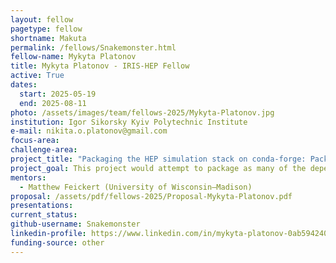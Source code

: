 ```yaml
---
layout: fellow
pagetype: fellow
shortname: Makuta
permalink: /fellows/Snakemonster.html
fellow-name: Mykyta Platonov
title: Mykyta Platonov - IRIS-HEP Fellow
active: True
dates:
  start: 2025-05-19
  end: 2025-08-11
photo: /assets/images/team/fellows-2025/Mykyta-Platonov.jpg
institution: Igor Sikorsky Kyiv Polytechnic Institute
e-mail: nikita.o.platonov@gmail.com
focus-area:
challenge-area:
project_title: "Packaging the HEP simulation stack on conda-forge: Package HEP tools for conda-forge"
project_goal: This project would attempt to package as many of the dependencies of the broader HEP simulation stack on conda-forge as possible starting with those outlined in the HEP Packaging Coordination list and additionally contribute to the maintenance of the ROOT feedstock on conda-forge.
mentors:
  - Matthew Feickert (University of Wisconsin–Madison)
proposal: /assets/pdf/fellows-2025/Proposal-Mykyta-Platonov.pdf
presentations:
current_status:
github-username: Snakemonster
linkedin-profile: https://www.linkedin.com/in/mykyta-platonov-0ab594240/
funding-source: other
---
```

